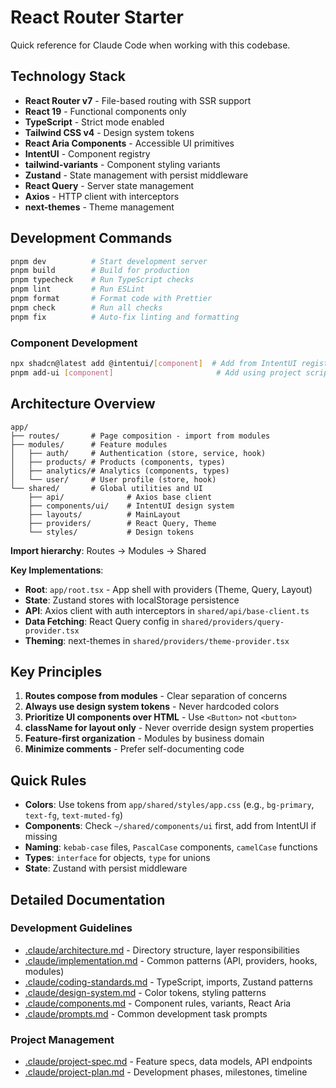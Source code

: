 # React Router Starter

Quick reference for Claude Code when working with this codebase.

## Technology Stack

- **React Router v7** - File-based routing with SSR support
- **React 19** - Functional components only
- **TypeScript** - Strict mode enabled
- **Tailwind CSS v4** - Design system tokens
- **React Aria Components** - Accessible UI primitives
- **IntentUI** - Component registry
- **tailwind-variants** - Component styling variants
- **Zustand** - State management with persist middleware
- **React Query** - Server state management
- **Axios** - HTTP client with interceptors
- **next-themes** - Theme management

## Development Commands

```bash
pnpm dev          # Start development server
pnpm build        # Build for production
pnpm typecheck    # Run TypeScript checks
pnpm lint         # Run ESLint
pnpm format       # Format code with Prettier
pnpm check        # Run all checks
pnpm fix          # Auto-fix linting and formatting
```

### Component Development
```bash
npx shadcn@latest add @intentui/[component]  # Add from IntentUI registry
pnpm add-ui [component]                       # Add using project script
```

## Architecture Overview

```
app/
├── routes/       # Page composition - import from modules
├── modules/      # Feature modules
│   ├── auth/     # Authentication (store, service, hook)
│   ├── products/ # Products (components, types)
│   ├── analytics/# Analytics (components, types)
│   └── user/     # User profile (store, hook)
└── shared/       # Global utilities and UI
    ├── api/              # Axios base client
    ├── components/ui/    # IntentUI design system
    ├── layouts/          # MainLayout
    ├── providers/        # React Query, Theme
    └── styles/           # Design tokens
```

**Import hierarchy**: Routes → Modules → Shared

**Key Implementations**:
- **Root**: `app/root.tsx` - App shell with providers (Theme, Query, Layout)
- **State**: Zustand stores with localStorage persistence
- **API**: Axios client with auth interceptors in `shared/api/base-client.ts`
- **Data Fetching**: React Query config in `shared/providers/query-provider.tsx`
- **Theming**: next-themes in `shared/providers/theme-provider.tsx`

## Key Principles

1. **Routes compose from modules** - Clear separation of concerns
2. **Always use design system tokens** - Never hardcoded colors
3. **Prioritize UI components over HTML** - Use `<Button>` not `<button>`
4. **className for layout only** - Never override design system properties
5. **Feature-first organization** - Modules by business domain
6. **Minimize comments** - Prefer self-documenting code

## Quick Rules

- **Colors**: Use tokens from `app/shared/styles/app.css` (e.g., `bg-primary`, `text-fg`, `text-muted-fg`)
- **Components**: Check `~/shared/components/ui` first, add from IntentUI if missing
- **Naming**: `kebab-case` files, `PascalCase` components, `camelCase` functions
- **Types**: `interface` for objects, `type` for unions
- **State**: Zustand with persist middleware

## Detailed Documentation

### Development Guidelines
- [.claude/architecture.md](.claude/architecture.md) - Directory structure, layer responsibilities
- [.claude/implementation.md](.claude/implementation.md) - Common patterns (API, providers, hooks, modules)
- [.claude/coding-standards.md](.claude/coding-standards.md) - TypeScript, imports, Zustand patterns
- [.claude/design-system.md](.claude/design-system.md) - Color tokens, styling patterns
- [.claude/components.md](.claude/components.md) - Component rules, variants, React Aria
- [.claude/prompts.md](.claude/prompts.md) - Common development task prompts

### Project Management
- [.claude/project-spec.md](.claude/project-spec.md) - Feature specs, data models, API endpoints
- [.claude/project-plan.md](.claude/project-plan.md) - Development phases, milestones, timeline
